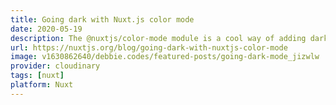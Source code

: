 ```yaml
---
title: Going dark with Nuxt.js color mode
date: 2020-05-19
description: The @nuxtjs/color-mode module is a cool way of adding dark mode to your site. But not only does it switch from dark to light but also any color theme (eg sepia mode). It even has auto detection so that it will choose the right mode depending on your system appearance.
url: https://nuxtjs.org/blog/going-dark-with-nuxtjs-color-mode
image: v1630862640/debbie.codes/featured-posts/going-dark-mode_jizwlw
provider: cloudinary
tags: [nuxt]
platform: Nuxt
---
```

